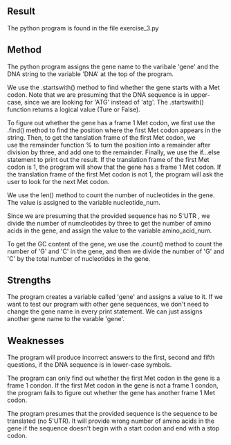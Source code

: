 Result
------

The python program is found in the file exercise_3.py

Method
------

The python program assigns the gene name to the varibale 'gene' 
and the DNA string to the variable 'DNA' at the top of the program.

We use the .startswith() method to find whether the gene starts with 
a Met codon. Note that we are presuming that the DNA sequence is in 
upper-case, since we are looking for 'ATG' instead of 'atg'. The 
.startswith() function returns a logical value (Ture or False).

To figure out whether the gene has a frame 1 Met codon, we first use 
the .find() method to find the position where the first Met codon appears 
in the string. Then, to get the tanslation frame of the first Met codon, we  
use the remainder function % to turn the position into a remainder after 
division by three, and add one to the remainder. Finally, we use the 
if...else statement to print out the result. If the translation frame of the 
first Met codon is 1, the program will show that the gene has a frame 1 Met codon.
If the translation frame of the first Met codon is not 1, the program will ask 
the user to look for the next Met codon.

We use the len() method to count the number of nucleotides in the gene.
The value is assigned to the variable nucleotide_num.

Since we are presuming that the provided sequence has no 5'UTR , we divide the 
number of numcleotides by three to get the number of amino acids in the gene, 
and assign the value to the variable amino_acid_num.

To get the GC content of the gene, we use the .count() method to count the 
number of 'G' and 'C' in the gene, and then we divide the number of 'G' and 'C' 
by the total number of nucleotides in the gene. 

Strengths 
------------------------

The program creates a variable called 'gene' and assigns a value to it. If we want to 
test our program with other gene sequences, we don't need to change the gene name in 
every print statement. We can just assigns another gene name to the varable 'gene'.

Weaknesses
------------------------
The program will produce incorrect answers to the first, second and fifth questions,
if the DNA sequence is in lower-case symbols.

The program can only find out whether the first Met codon in the gene is a frame 1 condon.
If the first Met codon in the gene is not a frame 1 condon, the program fails to figure out
whether the gene has another frame 1 Met codon.

The program presumes that the provided sequence is the sequence to be translated (no 5'UTR).
It will provide wrong number of amino acids in the gene if the sequence doesn't begin with a 
start codon and end with a stop codon.
